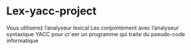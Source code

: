 # Lex-yacc-project
Vous utiliserez l’analyseur lexical Lex conjointement avec l’analyseur syntaxique YACC pour cr´eer un programme qui traite du pseudo-code informatique
